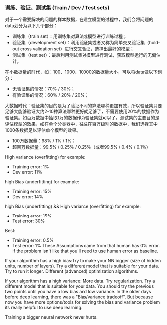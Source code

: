 ### 训练、验证、测试集 (Train / Dev / Test sets)
对于一个需要解决的问题的样本数据，在建立模型的过程中，我们会将问题的data划分为以下几个部分：
* 训练集（train set）：用训练集对算法或模型进行训练过程；
* 验证集（development set）：利用验证集或者又称为简单交叉验证集（hold-out cross validation set）进行交叉验证，选择出最好的模型；
* 测试集（test set）：最后利用测试集对模型进行测试，获取模型运行的无偏估计。

在小数据量的时代，如：100、1000、10000的数据量大小，可以将data做以下划分：
* 无验证集的情况：70% / 30%；
* 有验证集的情况：60% / 20% / 20%；

大数据时代：验证集的目的是为了验证不同的算法哪种更加有效，所以验证集只要足够大能够验证大约2-10种算法哪种更好就足够了，不需要使用20%的数据作为验证集。如百万数据中抽取1万的数据作为验证集就可以了。测试集的主要目的是评估模型的效果，如在单个分类器中，往往在百万级别的数据中，我们选择其中1000条数据足以评估单个模型的效果。
* 100万数据量：98% / 1% / 1%；
* 超百万数据量：99.5% / 0.25% / 0.25%（或者99.5% / 0.4% / 0.1%）

High variance (overfitting) for example:
* Training error: 1%
* Dev error: 11%

high Bias (underfitting) for example:
* Training error: 15%
* Dev error: 14% 

high Bias (underfitting) && High variance (overfitting) for example:
* Training error: 15%
* Test error: 30%

Best:
* Training error: 0.5%
* Test error: 1%
These Assumptions came from that human has 0% error. If the problem isn't like that you'll need to use human error as baseline.




If your algorithm has a high bias:Try to make your NN bigger (size of hidden units, number of layers). Try a different model that is suitable for your data. Try to run it longer. Different (advanced) optimization algorithms.

If your algorithm has a high variance:
More data. Try regularization. Try a different model that is suitable for your data. You should try the previous two points until you have a low bias and low variance. In the older days before deep learning, there was a "Bias/variance tradeoff". But because now you have more options/tools for solving the bias and variance problem its really helpful to use deep learning. 

Training a bigger neural network never hurts. 
